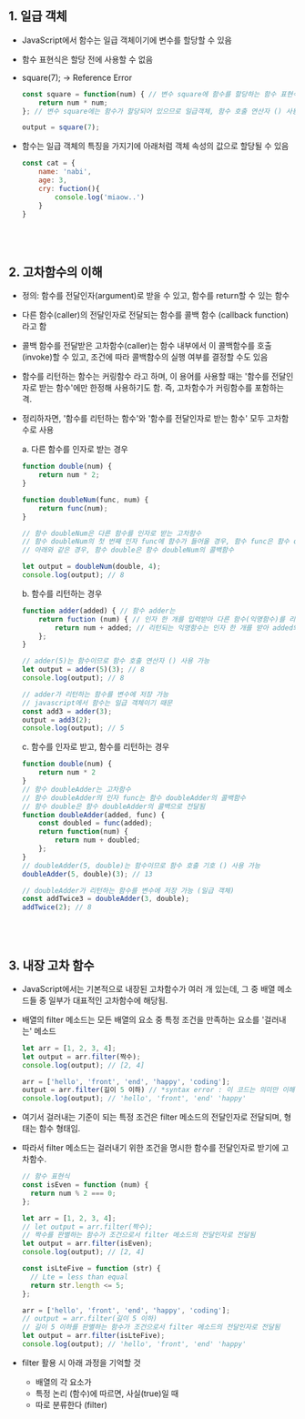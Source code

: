 ## **1. 일급 객체** ##
- JavaScript에서 함수는 일급 객체이기에 변수를 할당할 수 있음
- 함수 표현식은 할당 전에 사용할 수 없음
- square(7); -> Reference Error 

    ```javascript
    const square = function(num) { // 변수 square에 함수를 할당하는 함수 표현식
        return num * num;
    }; // 변수 square에는 함수가 할당되어 있으므로 일급객체, 함수 호출 연산자 () 사용 가능

    output = square(7);
    ```
- 함수는 일급 객체의 특징을 가지기에 아래처럼 객체 속성의 값으로 할당될 수 있음
    ```javascript
    const cat = {
        name: 'nabi',
        age: 3,
        cry: fuction(){
            console.log('miaow..')
        }
    }
    ```
<br/><br/>

## **2. 고차함수의 이해** ##
- 정의: 함수를 전달인자(argument)로 받을 수 있고, 함수를 return할 수 있는 함수
- 다른 함수(caller)의 전달인자로 전달되는 함수를 콜백 함수 (callback function)라고 함
- 콜백 함수를 전달받은 고차함수(caller)는 함수 내부에서 이 콜백함수를 호출(invoke)할 수 있고, 조건에 따라 콜백함수의 실행 여부를 결정할 수도 있음
- 함수를 리턴하는 함수는 커링함수 라고 하며, 이 용어를 사용할 때는 '함수를 전달인자로 받는 함수'에만 한정해 사용하기도 함. 즉, 고차함수가 커링함수를 포함하는 격.
- 정리하자면, '함수를 리턴하는 함수'와 '함수를 전달인자로 받는 함수' 모두 고차함수로 사용

    a. 다른 함수를 인자로 받는 경우
    ```javascript
    function double(num) {
        return num * 2;
    }

    function doubleNum(func, num) {
        return func(num);
    }

    // 함수 doubleNum은 다른 함수를 인자로 받는 고차함수
    // 함수 doubleNum의 첫 번째 인자 func에 함수가 들어올 경우, 함수 func은 함수 doubleNum의 콜백함수
    // 아래와 같은 경우, 함수 double은 함수 doubleNum의 콜백함수

    let output = doubleNum(double, 4);
    console.log(output); // 8
    ```

    b. 함수를 리턴하는 경우
    ```javascript
    function adder(added) { // 함수 adder는 
        return fuction (num) { // 인자 한 개를 입력받아 다른 함수(익명함수)를 리턴하는 고차함수
            return num + added; // 리턴되는 익명함수는 인자 한 개를 받아 added와 더한 값을 리턴
        };
    }

    // adder(5)는 함수이므로 함수 호출 연산자 () 사용 가능
    let output = adder(5)(3); // 8
    console.log(output); // 8

    // adder가 리턴하는 함수를 변수에 저장 가능
    // javascript에서 함수는 일급 객체이기 때문
    const add3 = adder(3);
    output = add3(2);
    console.log(output); // 5
    ```

    c. 함수를 인자로 받고, 함수를 리턴하는 경우
    ```javascript
    function double(num) { 
        return num * 2
    }
    // 함수 doubleAdder는 고차함수
    // 함수 doubleAdder의 인자 func는 함수 doubleAdder의 콜백함수
    // 함수 double은 함수 doubleAdder의 콜백으로 전달됨
    function doubleAdder(added, func) { 
        const doubled = func(added);
        return function(num) {
            return num + doubled;
        };
    }
    // doubleAdder(5, double)는 함수이므로 함수 호출 기호 () 사용 가능
    doubleAdder(5, double)(3); // 13
    
    // doubleAdder가 리턴하는 함수를 변수에 저장 가능 (일급 객체)
    const addTwice3 = doubleAdder(3, double);
    addTwice(2); // 8
    ```
<br/><br/>

## **3. 내장 고차 함수** ##
- JavaScript에서는 기본적으로 내장된 고차함수가 여러 개 있는데, 그 중 배열 메소드들 중 일부가 대표적인 고차함수에 해당됨.
- 배열의 filter 메소드는 모든 배열의 요소 중 특정 조건을 만족하는 요소를 '걸러내는' 메소드

    ```javascript
    let arr = [1, 2, 3, 4];
    let output = arr.filter(짝수);
    console.log(output); // [2, 4]

    arr = ['hello', 'front', 'end', 'happy', 'coding'];
    output = arr.filter(길이 5 이하) // *syntax error : 이 코드는 의미만 이해하기
    console.log(output); // 'hello', 'front', 'end' 'happy'
    ```

- 여기서 걸러내는 기준이 되는 특정 조건은 filter 메소드의 전달인자로 전달되며, 형태는 함수 형태임.
- 따라서 filter 메소드는 걸러내기 위한 조건을 명시한 함수를 전달인자로 받기에 고차함수.
  ```javascript
  // 함수 표현식
  const isEven = function (num) {
    return num % 2 === 0;
  };

  let arr = [1, 2, 3, 4];
  // let output = arr.filter(짝수);
  // 짝수를 판별하는 함수가 조건으로서 filter 메소드의 전달인자로 전달됨
  let output = arr.filter(isEven);
  console.log(output); // [2, 4]

  const isLteFive = function (str) {
    // Lte = less than equal
    return str.length <= 5;
  };

  arr = ['hello', 'front', 'end', 'happy', 'coding'];
  // output = arr.filter(길이 5 이하)
  // 길이 5 이하를 판별하는 함수가 조건으로서 filter 메소드의 전달인자로 전달됨
  let output = arr.filter(isLteFive);
  console.log(output); // 'hello', 'front', 'end' 'happy'
  ```

- filter 활용 시 아래 과정을 기억할 것
  - 배열의 각 요소가
  - 특정 논리 (함수)에 따르면, 사실(true)일 때
  - 따로 분류한다 (filter)

